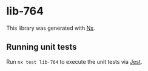 # lib-764

This library was generated with [Nx](https://nx.dev).

## Running unit tests

Run `nx test lib-764` to execute the unit tests via [Jest](https://jestjs.io).
